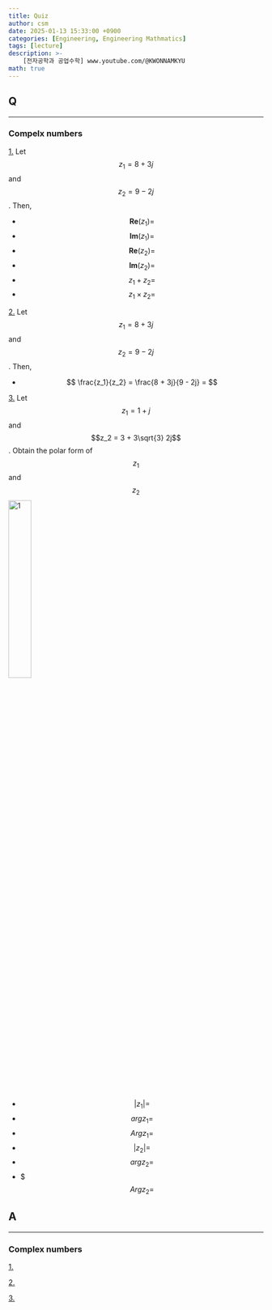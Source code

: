 ```yaml
---
title: Quiz
author: csm
date: 2025-01-13 15:33:00 +0900
categories: [Engineering, Engineering Mathmatics]
tags: [lecture]
description: >-
    [전자공학과 공업수학] www.youtube.com/@KWONNAMKYU
math: true
---
```


## Q
---
### Compelx numbers
<span id="q1"></span> [1.](#a1)  Let $$z_1 = 8 + 3j$$ and $$z_2 = 9 - 2j$$. Then,     
- $$$$
$$\mathbf{Re}(z_1) = $$   
- $$$$
$$\mathbf{Im}(z_1) = $$   
- $$$$
$$\mathbf{Re}(z_2) = $$   
- $$$$
$$\mathbf{Im}(z_2) = $$   
- $$$$
$$z_1 + z_2 = $$   
- $$$$
$$z_1 \times z_2 = $$     

<span id="q2"></span> [2.](#a2)  Let $$z_1 = 8 + 3j$$ and $$z_2 = 9 - 2j$$. Then,    
- $$$$
$$ \frac{z_1}{z_2} = \frac{8 + 3j}{9 - 2j} = $$     

<span id="q3"></span> [3.](#a3)  Let $$z_1 = 1 + j$$ and $$z_2 = 3 + 3\sqrt{3} 2j$$. Obtain the polar form of $$z_1$$ and $$z_2$$ 
$$$$
   <img src="https://i.ibb.co/2KgLx74/image.webp" alt="1" width="30%" height="30%"/>   
- $$$$
$$\left | z_1 \right | = $$   
- $$$$
$$arg z_1 = $$  
- $$$$
$$Arg z_1 = $$  
- $$$$
$$\left | z_2 \right | = $$   
- $$$$
$$arg z_2 = $$  
- $$$$$
$$Arg z_2 = $$  

## A
---
### Complex numbers
<span id="a1"></span> [1.](#q1)  

<span id="a2"></span> [2.](#q2)  

<span id="a3"></span> [3.](#q3)  